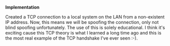 **Implementation**

Created a TCP connection to a local system on the LAN from a non-existent IP address. Now, this means we will be spoofing the connection, only not blind spoofing unfortunately. The use of this is solely educational. I think it's exciting cause this TCP theory is what I learned a long time ago and this is the most real example of the TCP handshake I've ever seen :-).

